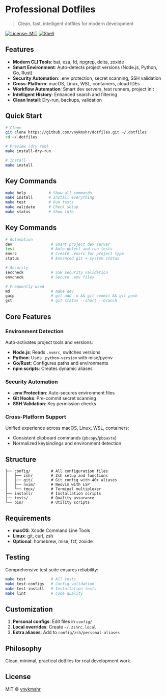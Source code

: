 # Professional Dotfiles

> Clean, fast, intelligent dotfiles for modern development

[![License: MIT](https://img.shields.io/badge/License-MIT-yellow.svg)](https://opensource.org/licenses/MIT)
[![Shell](https://img.shields.io/badge/Shell-Zsh-green.svg)](https://www.zsh.org/)

## Features

- **Modern CLI Tools**: bat, eza, fd, ripgrep, delta, zoxide
- **Smart Environment**: Auto-detects project versions (Node.js, Python, Go, Rust)
- **Security Automation**: .env protection, secret scanning, SSH validation
- **Cross-Platform**: macOS, Linux, WSL, containers, cloud IDEs
- **Workflow Automation**: Smart dev servers, test runners, project init
- **Intelligent History**: Enhanced search and filtering
- **Clean Install**: Dry-run, backups, validation

## Quick Start

```bash
# Clone
git clone https://github.com/vnykmshr/dotfiles.git ~/.dotfiles
cd ~/.dotfiles

# Preview (dry run)
make install-dry-run

# Install
make install
```

## Key Commands

```bash
make help          # Show all commands
make install       # Install everything
make test          # Run tests
make validate      # Check setup
make status        # Show info
```

## Key Commands

```bash
# Automation
dev                 # Smart project dev server
test                # Auto-detect and run tests
envrc               # Create .envrc for project type
status              # Enhanced git + system status

# Security
seccheck            # SSH security validation
envcheck            # Secure .env files

# Frequently used
md                  # make dev
gacp                # git add -u && git commit && git push
gst                 # git status --short --branch
```

## Core Features

### Environment Detection

Auto-activates project tools and versions:

- **Node.js**: Reads `.nvmrc`, switches versions
- **Python**: Uses `.python-version` with mise/pyenv
- **Go/Rust**: Configures paths and environments
- **npm scripts**: Creates dynamic aliases

### Security Automation

- **.env Protection**: Auto-secures environment files
- **Git Hooks**: Pre-commit secret scanning
- **SSH Validation**: Key permission checks

### Cross-Platform Support

Unified experience across macOS, Linux, WSL, containers:

- Consistent clipboard commands (`pbcopy`/`pbpaste`)
- Normalized keybindings and environment detection

## Structure

```
├── config/         # All configuration files
│   ├── zsh/        # Zsh setup and functions
│   ├── git/        # Git config with 40+ aliases
│   ├── nvim/       # Neovim with LSP
│   └── tmux/       # Terminal multiplexer
├── install/        # Installation scripts
├── tests/          # Quality assurance
└── bin/            # Utility scripts
```

## Requirements

- **macOS**: Xcode Command Line Tools
- **Linux**: git, curl, zsh
- **Optional**: homebrew, mise, fzf, zoxide

## Testing

Comprehensive test suite ensures reliability:

```bash
make test           # All tests
make test-configs   # Config validation
make test-install   # Installation tests
make lint           # Code quality
```

## Customization

1. **Personal configs**: Edit files in `config/`
2. **Local overrides**: Create `~/.zshrc.local`
3. **Extra aliases**: Add to `config/zsh/personal-aliases`

## Philosophy

Clean, minimal, practical dotfiles for real development work.

## License

MIT © [vnykmshr](https://github.com/vnykmshr)
